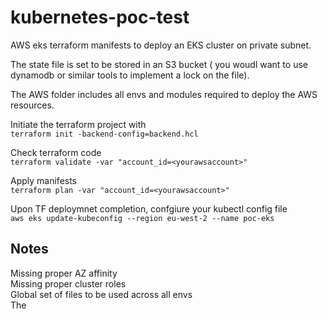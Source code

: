 # kubernetes-poc-test

AWS eks terraform manifests to deploy an EKS cluster on private subnet.

The state file is set to be stored in an S3 bucket ( you woudl want to use dynamodb or similar tools to implement a lock on the file).

The AWS folder includes all envs and modules required to deploy the AWS resources.

Initiate the terraform project with     
`terraform init -backend-config=backend.hcl`     

Check terraform code    
`terraform validate -var "account_id=<yourawsaccount>"`     

Apply manifests   
`terraform plan -var "account_id=<yourawsaccount>"`    

Upon TF deploymnet completion, confgiure your kubectl config file    
`aws eks update-kubeconfig --region eu-west-2 --name poc-eks`    


## Notes

Missing proper AZ affinity   
Missing proper cluster roles   
Global set of files to be used across all envs   
The 